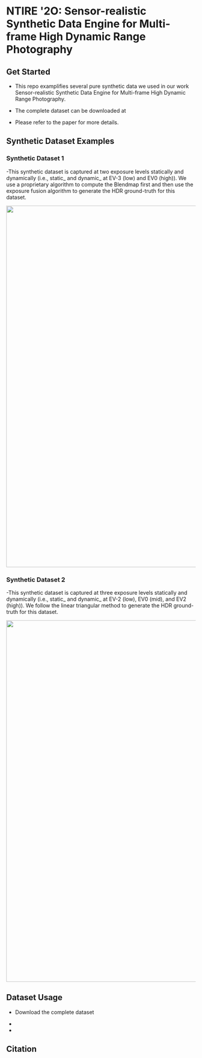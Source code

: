 # NTIRE '2O: Sensor-realistic Synthetic Data Engine for Multi-frame High Dynamic Range Photography

## Get Started
- This repo examplifies several pure synthetic data we used in our work Sensor-realistic Synthetic Data Engine for Multi-frame High Dynamic Range Photography.

- The complete dataset can be downloaded at

- Please refer to the paper for more details.

## Synthetic Dataset Examples
### Synthetic Dataset 1
-This synthetic dataset is captured at two exposure levels statically and dynamically (i.e., static_ and dynamic_ at EV-3 (low) and EV0 (high)). We use a proprietary algorithm to compute the Blendmap first and then use the exposure fusion algorithm to generate the HDR ground-truth for this dataset.

<img src="./Synthetic_Dataset_1_Sample/dataset_1_example.png" width="960">

### Synthetic Dataset 2
-This synthetic dataset is captured at three exposure levels statically and dynamically (i.e., static_ and dynamic_ at EV-2 (low), EV0 (mid), and EV2 (high)). We follow the linear triangular method to generate the HDR ground-truth for this dataset.

<img src="./Synthetic_Dataset_2_Sample/dataset_2_example.png" width="960">

## Dataset Usage

- Download the complete dataset

- 

-

## Citation